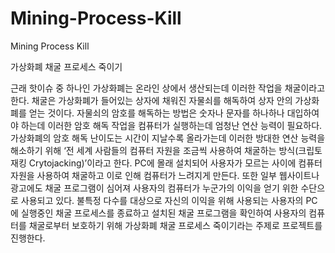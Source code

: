 # Mining-Process-Kill
Mining Process Kill


가상화폐 채굴 프로세스 죽이기

근래 핫이슈 중 하나인 가상화폐는 온라인 상에서 생산되는데 이러한 작업을 채굴이라고 한다. 채굴은 가상화폐가 들어있는 상자에 채워진 자물쇠를 해독하여 상자 안의 가상화폐를 얻는 것이다. 자물쇠의 암호를 해독하는 방법은 숫자나 문자를 하나하나 대입하여야 하는데 이러한 암호 해독 작업을 컴퓨터가 실행하는데 엄청난 연산 능력이 필요하다. 가상화폐의 암호 해독 난이도는 시간이 지날수록 올라가는데 이러한 방대한 연산 능력을 해소하기 위해 ‘전 세계 사람들의 컴퓨터 자원을 조금씩 사용하여 채굴하는 방식(크립토재킹 Crytojacking)’이라고 한다. PC에 몰래 설치되어 사용자가 모르는 사이에 컴퓨터 자원을 사용하여 채굴하고 이로 인해 컴퓨터가 느려지게 만든다. 또한 일부 웹사이트나 광고에도 채굴 프로그램이 심어져 사용자의 컴퓨터가 누군가의 이익을 얻기 위한 수단으로 사용되고 있다. 불특정 다수를 대상으로 자신의 이익을 위해 사용되는 사용자의 PC에 실행중인 채굴 프로세스를 종료하고 설치된 채굴 프로그램을 확인하여 사용자의 컴퓨터를 채굴로부터 보호하기 위해 가상화폐 채굴 프로세스 죽이기라는 주제로 프로젝트를 진행한다.
